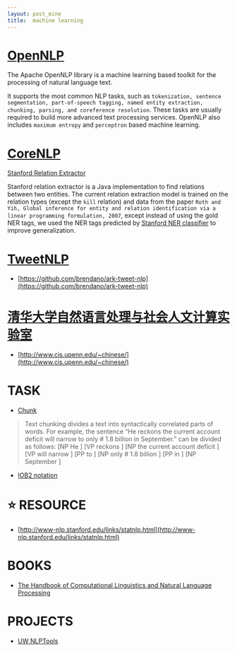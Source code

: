 ```yaml
---
layout: post_mine
title:  machine learning
---
```


# [OpenNLP](http://opennlp.apache.org/)

The Apache OpenNLP library is a machine learning based toolkit for the processing of natural language text.

It supports the most common NLP tasks, such as `tokenization, sentence segmentation, part-of-speech tagging, named entity extraction, chunking, parsing, and coreference resolution`. These tasks are usually required to build more advanced text processing services. OpenNLP also includes `maximum entropy` and `perceptron` based machine learning.

# [CoreNLP](http://nlp.stanford.edu)

[Stanford Relation Extractor](http://nlp.stanford.edu/software/relationExtractor.html)

Stanford relation extractor is a Java implementation to find relations between two entities. The current relation extraction model is trained on the relation types (except the `kill` relation) and data from the paper `Roth and Yih, Global inference for entity and relation identification via a linear programming formulation, 2007`, except instead of using the gold NER tags, we used the NER tags predicted by [Stanford NER classifier](http://nlp.stanford.edu/software/CRF-NER.shtml) to improve generalization.

# [TweetNLP](http://www.cs.cmu.edu/~ark/TweetNLP/)

* [https://github.com/brendano/ark-tweet-nlp](https://github.com/brendano/ark-tweet-nlp)

# [清华大学自然语言处理与社会人文计算实验室](http://nlp.csai.tsinghua.edu.cn/site2/)

* [http://www.cis.upenn.edu/~chinese/](http://www.cis.upenn.edu/~chinese/)

# TASK

* [Chunk](http://www.chokkan.org/software/crfsuite/tutorial.html)

> Text chunking divides a text into syntactically correlated parts of words. For example, the sentence “He reckons the current account deficit will narrow to only # 1.8 billion in September.” can be divided as follows:
> [NP He ] [VP reckons ] [NP the current account deficit ] [VP will narrow ] [PP to ] [NP only # 1.8 billion ] [PP in ] [NP September ]

* [IOB2 notation](https://en.wikipedia.org/wiki/Inside_Outside_Beginning)

# :star: RESOURCE

* [http://www-nlp.stanford.edu/links/statnlp.html](http://www-nlp.stanford.edu/links/statnlp.html)

# BOOKS

* [The Handbook of Computational Linguistics and Natural Language Processing](https://books.google.com.hk/books?id=zBmom42eWPcC&pg=RA3-PT688&lpg=RA3-PT688&dq=Ratnaparkhi+thesis&source=bl&ots=N8F7p1qF62&sig=QS5ukHtyWeQYC_HOKsV1LfKZzmg&hl=zh-TW&sa=X&ved=0ahUKEwi05Pav-JvLAhWKl5QKHRXvDxcQ6AEIPTAE#v=onepage&q=Ratnaparkhi%20thesis&f=false)

# PROJECTS

* [UW NLPTools](https://github.com/knowitall/nlptools)


